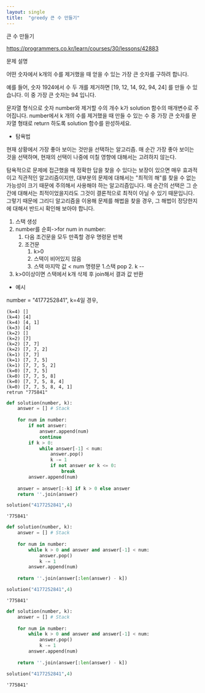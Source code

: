 ```yaml
---
layout: single
title:  "greedy 큰 수 만들기"
---
```



큰 수 만들기

https://programmers.co.kr/learn/courses/30/lessons/42883

문제 설명

어떤 숫자에서 k개의 수를 제거했을 때 얻을 수 있는 가장 큰 숫자를 구하려 합니다.

예를 들어, 숫자 1924에서 수 두 개를 제거하면 [19, 12, 14, 92, 94, 24] 를 만들 수 있습니다. 이 중 가장 큰 숫자는 94 입니다.

문자열 형식으로 숫자 number와 제거할 수의 개수 k가 solution 함수의 매개변수로 주어집니다. number에서 k 개의 수를 제거했을 때 만들 수 있는 수 중 가장 큰 숫자를 문자열 형태로 return 하도록 solution 함수를 완성하세요.

- 탐욕법

현재 상황에서 가장 좋아 보이는 것만을 선택하는 알고리즘. 매 순간 가장 좋아 보이는 것을 선택하며, 현재의 선택이 나중에 미칠 영향에 대해서는 고려하지 않는다.

탐욕적으로 문제에 접근했을 때 정확한 답을 찾을 수 있다는 보장이 있으면 매우 효과적이고 직관적인 알고리즘이지만, 대부분의 문제에 대해서는 "최적의 해"를 찾을 수 없는 가능성이 크기 때문에 주의해서 사용해야 하는 알고리즘입니다. 매 순간의 선택은 그 순간에 대해서는 최적이었을지라도 그것이 결론적으로 최적이 아닐 수 있기 때문입니다. 그렇기 때문에 그리디 알고리즘을 이용해 문제를 해법을 찾을 경우, 그 해법이 정당한지에 대해서 반드시 확인해 보아야 합니다.


1. 스택 생성
2. number를 순회->for num in number:
    1. 다음 조건문을 모두 만족할 경우 명령문 반복
    2. 조건문
        1. k>0
        2. 스택이 비어있지 않음
        3. 스택 마지막 값 < num
            명령문
                1.스택 pop
                2. k --
3. k>0이상이면 스택에서 k개 삭제 후 join해서 결과 값 반환

- 예시

number = "4177252841", k=4일 경우,

    (k=4) []
    (k=4) [4]
    (k=4) [4, 1]
    (k=3) [4]
    (k=2) []
    (k=2) [7]
    (k=2) [7, 7]
    (k=2) [7, 7, 2]
    (k=1) [7, 7]
    (k=1) [7, 7, 5]
    (k=1) [7, 7, 5, 2]
    (k=0) [7, 7, 5]
    (k=0) [7, 7, 5, 8]
    (k=0) [7, 7, 5, 8, 4]
    (k=0) [7, 7, 5, 8, 4, 1]
    retrun "775841"


```python
def solution(number, k):
    answer = [] # Stack
    
    for num in number:
        if not answer:
            answer.append(num)
            continue
        if k > 0:
            while answer[-1] < num:
                answer.pop()
                k -= 1
                if not answer or k <= 0:
                    break
        answer.append(num)
        
    answer = answer[:-k] if k > 0 else answer
    return ''.join(answer)
```


```python
solution("4177252841",4)
```




    '775841'




```python
def solution(number, k):
    answer = [] # Stack
    
    for num in number:
        while k > 0 and answer and answer[-1] < num:
            answer.pop()
            k -= 1
        answer.append(num)
        
    return ''.join(answer[:len(answer) - k])

```


```python
solution("4177252841",4)
```




    '775841'




```python
def solution(number, k):
    answer = [] # Stack
    
    for num in number:
        while k > 0 and answer and answer[-1] < num:
            answer.pop()
            k -= 1
        answer.append(num)
        
    return ''.join(answer[:len(answer) - k])
```


```python
solution("4177252841",4)
```




    '775841'




```python

```


```python

```
